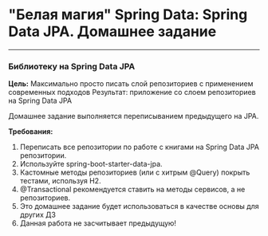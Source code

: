 # "Белая магия" Spring Data: Spring Data JPA. Домашнее задание

---

### Библиотеку на Spring Data JPA

**Цель:**
Максимально просто писать слой репозиториев с применением современных подходов
Результат: приложение со слоем репозиториев на Spring Data JPA

Домашнее задание выполняется переписыванием предыдущего на JPA.

**Требования:**

1. Переписать все репозитории по работе с книгами на Spring Data JPA репозитории.
2. Используйте spring-boot-starter-data-jpa.
3. Кастомные методы репозиториев (или с хитрым @Query) покрыть тестами, используя H2.
4. @Transactional рекомендуется ставить на методы сервисов, а не репозиториев.
5. Это домашнее задание будет использоваться в качестве основы для других ДЗ
6. Данная работа не засчитывает предыдущую!
